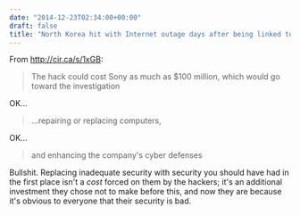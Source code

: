 ```yaml
---
date: "2014-12-23T02:34:00+00:00"
draft: false
title: "North Korea hit with Internet outage days after being linked to Sony hack"
---
```

From http://cir.ca/s/1xGB:

>The hack could cost Sony as much as $100 million, which would go toward the investigation

OK...

>...repairing or replacing computers,

OK...

>and enhancing the company&#x27;s cyber defenses

Bullshit. Replacing inadequate security with security you should have had in the first place isn't a *cost* forced on them by the hackers; it's an additional investment they chose not to make before this, and now they are because it's obvious to everyone that their security is bad.